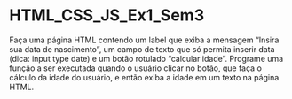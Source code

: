 # HTML_CSS_JS_Ex1_Sem3

Faça uma página HTML contendo um label que exiba a mensagem “Insira sua data de nascimento”, 
um campo de texto que só permita inserir data (dica: input type date) e um botão rotulado “calcular idade”. 
Programe uma função a ser executada quando o usuário clicar no botão, que faça o cálculo da idade do usuário, e então exiba a idade em um texto na página HTML.
